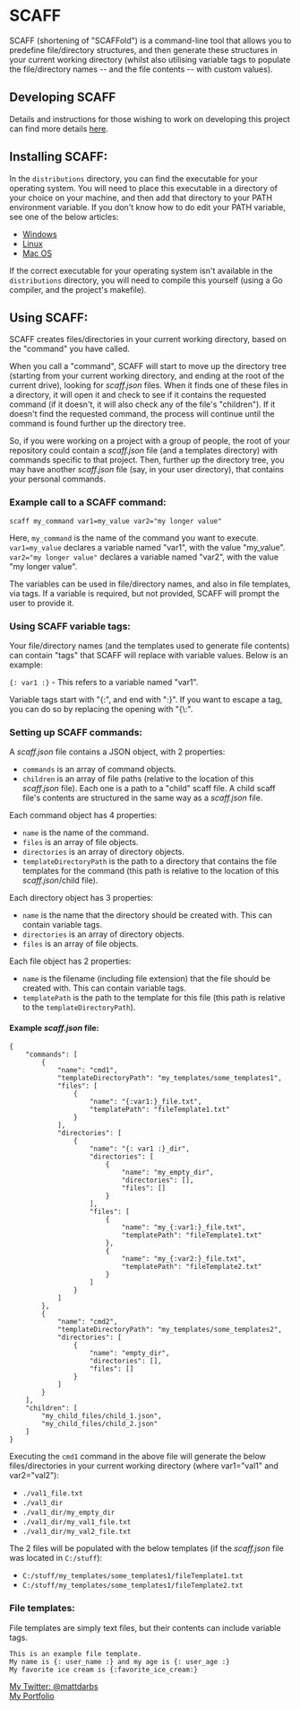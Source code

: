 # SCAFF

SCAFF (shortening of "SCAFFold") is a command-line tool that allows you to predefine file/directory structures, and then generate these structures in your current working directory (whilst also utilising variable tags to populate the file/directory names -- and the file contents -- with custom values).

## Developing SCAFF

Details and instructions for those wishing to work on developing this project can find more details [here](./development.md).

## Installing SCAFF:

In the `distributions` directory, you can find the executable for your operating system. You will need to place this executable in a directory of your choice on your machine, and then add that directory to your PATH environment variable. If you don't know how to do edit your PATH variable, see one of the below articles:

 - [Windows](https://www.computerhope.com/issues/ch000549.htm)
 - [Linux](https://www.howtogeek.com/658904/how-to-add-a-directory-to-your-path-in-linux/)
 - [Mac OS](https://osxdaily.com/2014/08/14/add-new-path-to-path-command-line/)

If the correct executable for your operating system isn't available in the `distributions` directory, you will need to compile this yourself (using a Go compiler, and the project's makefile).

## Using SCAFF:

SCAFF creates files/directories in your current working directory, based on the "command" you have called.

When you call a "command", SCAFF will start to move up the directory tree (starting from your current working directory, and ending at the root of the current drive), looking for *scaff.json* files. When it finds one of these files in a directory, it will open it and check to see if it contains the requested command (if it doesn't, it will also check any of the file's "children"). If it doesn't find the requested command, the process will continue until the command is found further up the directory tree.

So, if you were working on a project with a group of people, the root of your repository could contain a *scaff.json* file (and a templates directory) with commands specific to that project. Then, further up the directory tree, you may have another *scaff.json* file (say, in your user directory), that contains your personal commands.

### Example call to a SCAFF command:

`scaff my_command var1=my_value var2="my longer value"`

Here, `my_command` is the name of the command you want to execute. `var1=my_value` declares a variable named "var1", with the value "my_value". `var2="my longer value"` declares a variable named "var2", with the value "my longer value".

The variables can be used in file/directory names, and also in file templates, via tags. If a variable is required, but not provided, SCAFF will prompt the user to provide it.

### Using SCAFF variable tags:

Your file/directory names (and the templates used to generate file contents) can contain "tags" that SCAFF will replace with variable values. Below is an example:

`{: var1 :}` - This refers to a variable named "var1".

Variable tags start with "{:", and end with ":}". If you want to escape a tag, you can do so by replacing the opening with "{\\:".

### Setting up SCAFF commands:

A *scaff.json* file contains a JSON object, with 2 properties:
 - `commands` is an array of command objects.
 - `children` is an array of file paths (relative to the location of this *scaff.json* file). Each one is a path to a "child" scaff file. A child scaff file's contents are structured in the same way as a *scaff.json* file.

Each command object has 4 properties:
 - `name` is the name of the command.
 - `files` is an array of file objects.
 - `directories` is an array of directory objects.
 - `templateDirectoryPath` is the path to a directory that contains the file templates for the command (this path is relative to the location of this *scaff.json*/child file).

Each directory object has 3 properties:
 - `name` is the name that the directory should be created with. This can contain variable tags.
 - `directories` is an array of directory objects.
 - `files` is an array of file objects.

Each file object has 2 properties:
 - `name` is the filename (including file extension) that the file should be created with. This can contain variable tags.
 - `templatePath` is the path to the template for this file (this path is relative to the `templateDirectoryPath`).

#### Example *scaff.json* file:

```
{
    "commands": [
        {
            "name": "cmd1",
            "templateDirectoryPath": "my_templates/some_templates1",
            "files": [
                {
                    "name": "{:var1:}_file.txt",
                    "templatePath": "fileTemplate1.txt"
                }
            ],
            "directories": [
                {
                    "name": "{: var1 :}_dir",
                    "directories": [
                        {
                            "name": "my_empty_dir",
                            "directories": [],
                            "files": []
                        }
                    ],
                    "files": [
                        {
                            "name": "my_{:var1:}_file.txt",
                            "templatePath": "fileTemplate1.txt"
                        },
                        {
                            "name": "my_{:var2:}_file.txt",
                            "templatePath": "fileTemplate2.txt"
                        }
                    ]
                }
            ]
        },
        {
            "name": "cmd2",
            "templateDirectoryPath": "my_templates/some_templates2",
            "directories": [
                {
                    "name": "empty_dir",
                    "directories": [],
                    "files": []
                }
            ]
        }
    ],
    "children": [
        "my_child_files/child_1.json",
        "my_child_files/child_2.json"
    ]
}
```

Executing the `cmd1` command in the above file will generate the below files/directories in your current working directory (where var1="val1" and var2="val2"):

 - `./val1_file.txt`
 - `./val1_dir`
 - `./val1_dir/my_empty_dir`
 - `./val1_dir/my_val1_file.txt`
 - `./val1_dir/my_val2_file.txt`

The 2 files will be populated with the below templates (if the *scaff.json* file was located in `C:/stuff`):

- `C:/stuff/my_templates/some_templates1/fileTemplate1.txt`
- `C:/stuff/my_templates/some_templates1/fileTemplate2.txt`

### File templates:

File templates are simply text files, but their contents can include variable tags.

```
This is an example file template.
My name is {: user_name :} and my age is {: user_age :}
My favorite ice cream is {:favorite_ice_cream:}
```

[My Twitter: @mattdarbs](http://twitter.com/mattdarbs)  
[My Portfolio](http://md-developer.uk)
